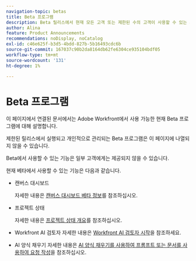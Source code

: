 ```yaml
---
navigation-topic: betas
title: Beta 프로그램
description: Beta 릴리스에서 현재 모든 고객 또는 제한된 수의 고객이 사용할 수 있는 새로운 Adobe Workfront 기능에 대해 알아봅니다.
author: Alina
feature: Product Announcements
recommendations: noDisplay, noCatalog
exl-id: c46e625f-b3d5-4bdd-827b-5b16493cdc6b
source-git-commit: 167037c90b2da8164db62fe6304ce935104bdf05
workflow-type: tm+mt
source-wordcount: '131'
ht-degree: 1%

---
```


# Beta 프로그램

이 페이지에서 연결된 문서에서는 Adobe Workfront에서 사용 가능한 현재 Beta 프로그램에 대해 설명합니다.

제한된 릴리스에서 실행되고 개인적으로 관리되는 Beta 프로그램은 이 페이지에 나열되지 않을 수 있습니다.

Beta에서 사용할 수 있는 기능은 일부 고객에게는 제공되지 않을 수 있습니다.

현재 베타에서 사용할 수 있는 기능은 다음과 같습니다.

* 캔버스 대시보드

  자세한 내용은 [캔버스 대시보드 베타 정보](/help/quicksilver/product-announcements/betas/canvas-dashboards-beta/canvas-dashboards-beta-information.md)를 참조하십시오.

* 프로젝트 상태

  자세한 내용은 [프로젝트 상태 개요](/help/quicksilver/workfront-basics/ai-assistant/project-health-overview.md)를 참조하십시오.

* Workfront AI 검토자
자세한 내용은 [Workfront AI 검토자 시작](/help/quicksilver/review-and-approve-work/document-reviews-and-approvals/wf-ai-reviewer.md)을 참조하세요.

* AI 양식 채우기
자세한 내용은 [AI 양식 채우기를 사용하여 프롬프트 또는 문서를 사용하여 요청 작성](/help/quicksilver/manage-work/requests/create-requests/autofill-from-prompt-document.md)을 참조하십시오.


<!--

drafted for later when we start releasing features for the commenting experience. When we can launch the beta article for new commenting experience, replace what you have here with this: 
 
The features described in this page are currently available as part of beta programs. Features that are available in beta might not be available to all customers. 


## New commenting exprience Beta

* [New commenting experience](../betas/new-commenting-experience-beta/unified-commenting-experience.md)
* [New commenting experience beta release activity](../betas/new-commenting-experience-beta/new-commenting-beta-experience-information.md)

## New form designer Beta

* [Form designer overview](../../administration-and-setup/customize-workfront/create-manage-custom-forms/form-designer/form-designer-overview.md)

-->
